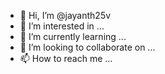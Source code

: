 - 👋 Hi, I’m @jayanth25v
- 👀 I’m interested in ...
- 🌱 I’m currently learning ...
- 💞️ I’m looking to collaborate on ...
- 📫 How to reach me ...

<!---
jayanth25v/jayanth25v is a ✨ special ✨ repository because its `README.md` (this file) appears on your GitHub profile.
You can click the Preview link to take a look at your changes.
--->
